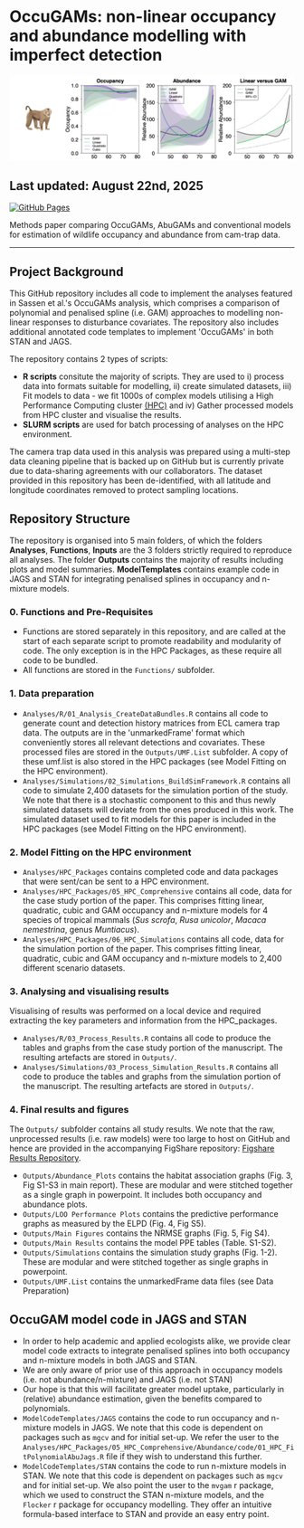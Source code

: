 # OccuGAMs: non-linear occupancy and abundance modelling with imperfect detection

![screenshot](Imagery/HeaderImage.png)

## Last updated: August 22nd, 2025

[![GitHub Pages](https://img.shields.io/badge/GitHub-Pages-blue?logo=github)](https://github.com/joopie-28/OccuGAM_Methods_ECL)

Methods paper comparing OccuGAMs, AbuGAMs and conventional models for estimation of wildlife occupancy and abundance from cam-trap data.

---

## **Project Background**

This GitHub repository includes all code to implement the analyses featured in Sassen et al.'s OccuGAMs analysis, which comprises a comparison of polynomial and penalised spline (i.e. GAM) approaches to modelling non-linear responses to disturbance covariates. The repository also includes additional annotated code templates to implement 'OccuGAMs' in both STAN and JAGS.

The repository contains 2 types of scripts:
- **R scripts** consitute the majority of scripts. They are used to i) process data into formats suitable for modelling, ii) create simulated datasets, iii) Fit models to data - we fit 1000s of complex models utilising a High Performance Computing cluster [(HPC)](https://rcc.uq.edu.au/systems/high-performance-computing/bunya) and iv) Gather processed models from HPC cluster and visualise the results.
- **SLURM scripts** are used for batch processing of analyses on the HPC environment.

The camera trap data used in this analysis was prepared using a multi-step data cleaning pipeline that is backed up on GitHub but is currently private due to data-sharing agreements with our collaborators. The dataset provided in this repository has been de-identified, with all latitude and longitude coordinates removed to protect sampling locations.


## **Repository Structure**

The repository is organised into 5 main folders, of which the folders **Analyses**, **Functions**, **Inputs** are the 3 folders strictly required to reproduce all analyses. The folder **Outputs** contains the majority of results including plots and model summaries. **ModelTemplates** contains example code in JAGS and STAN for integrating penalised splines in occupancy and n-mixture models.

### 0. Functions and Pre-Requisites
- Functions are stored separately in this repository, and are called at the start of each separate script to promote readability and modularity of code. The only exception is in the HPC Packages, as these require all code to be bundled.
- All functions are stored in the `Functions/` subfolder.

### 1. Data preparation
- `Analyses/R/01_Analysis_CreateDataBundles.R` contains all code to generate count and detection history matrices from ECL camera trap data. The outputs are in the 'unmarkedFrame' format which conveniently stores all relevant detections and covariates. These processed files are stored in the `Outputs/UMF.List` subfolder. A copy of these umf.list is also stored in the HPC packages (see Model Fitting on the HPC environment).
- `Analyses/Simulations/02_Simulations_BuildSimFramework.R` contains all code to simulate 2,400 datasets for the simulation portion of the study. We note that there is a stochastic component to this and thus newly simulated datasets will deviate from the ones produced in this work. The simulated dataset used to fit models for this paper is included in the HPC packages (see Model Fitting on the HPC environment).

### 2. Model Fitting on the HPC environment
- `Analyses/HPC_Packages` contains completed code and data packages that were sent/can be sent to a HPC environment. 
- `Analyses/HPC_Packages/05_HPC_Comprehensive` contains all code, data for the case study portion of the paper. This comprises fitting linear, quadratic, cubic and GAM occupancy and n-mixture models for 4 species of tropical mammals (*Sus scrofa*, *Rusa unicolor*, *Macaca nemestrina*, genus *Muntiacus*).
- `Analyses/HPC_Packages/06_HPC_Simulations` contains all code, data for the simulation portion of the paper. This comprises fitting linear, quadratic, cubic and GAM occupancy and n-mixture models to 2,400 different scenario datasets.

### 3. Analysing and visualising results
Visualising of results was performed on a local device and required extracting the key parameters and information from the HPC_packages. 
- `Analyses/R/03_Process_Results.R` contains all code to produce the tables and graphs from the case study portion of the manuscript. The resulting artefacts are stored in `Outputs/`. 
- `Analyses/Simulations/03_Process_Simulation_Results.R` contains all code to produce the tables and graphs from the simulation portion of the manuscript. The resulting artefacts are stored in `Outputs/`. 

### 4. Final results and figures
The `Outputs/` subfolder contains all study results. We note that the raw, unprocessed results (i.e. raw models) were too large to host on GitHub and hence are provided in the accompanying FigShare repository: [Figshare Results Repository](https://figshare.com/projects/OccuGAMs_non-linear_occupancy_and_abundance_modelling_with_imperfect_detection/254597).
- `Outputs/Abundance_Plots` contains the habitat association graphs (Fig. 3, Fig S1-S3 in main report). These are modular and were stitched together as a single graph in powerpoint. It includes both occupancy and abundance plots.
- `Outputs/LOO Performance Plots` contains the predictive performance graphs as measured by the ELPD (Fig. 4, Fig S5).
- `Outputs/Main Figures` contains the NRMSE graphs (Fig. 5, Fig S4).
- `Outputs/Main Results` contains the model PPE tables (Table. S1-S2).
- `Outputs/Simulations` contains the simulation study graphs (Fig. 1-2). These are modular and were stitched together as single graphs in powerpoint.
- `Outputs/UMF.List` contains the unmarkedFrame data files (see Data Preparation)

## **OccuGAM model code in JAGS and STAN**
- In order to help academic and applied ecologists alike, we provide clear model code extracts to integrate penalised splines into both occupancy and n-mixture models in both JAGS and STAN. 
- We are only aware of prior use of this approach in occupancy models (i.e. not abundance/n-mixture) and JAGS (i.e. not STAN)
- Our hope is that this will facilitate greater model uptake, particularly in (relative) abundance estimation, given the benefits compared to polynomials.
- `ModelCodeTemplates/JAGS` contains the code to run occupancy and n-mixture models in JAGS. We note that this code is dependent on packages such as `mgcv` and for initial set-up. We refer the user to the `Analyses/HPC_Packages/05_HPC_Comprehensive/Abundance/code/01_HPC_FitPolynomialAbuJags.R` file if they wish to understand this further.
- `ModelCodeTemplates/STAN` contains the code to run n-mixture models in STAN. We note that this code is dependent on packages such as `mgcv` and for initial set-up. We also point the user to the `mvgam` r package, which we used to construct the STAN n-mixture models, and the `Flocker` r package for occupancy modelling. They offer an intuitive formula-based interface to STAN and provide an easy entry point.

